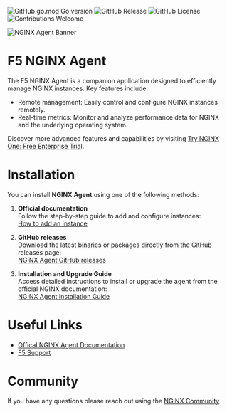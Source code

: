 ![GitHub go.mod Go version](https://img.shields.io/github/go-mod/go-version/nginx/agent)
![GitHub Release](https://img.shields.io/github/v/release/nginx/agent)
![GitHub License](https://img.shields.io/github/license/nginx/agent)
![Contributions Welcome](https://img.shields.io/badge/contributions-welcome-brightgreen.svg?style=flat)

![NGINX Agent Banner](docs/agent-banner.png "NGINX Agent Banner")

# F5 NGINX Agent 

The F5 NGINX Agent is a companion application designed to efficiently manage NGINX instances. Key features include: 

- Remote management: Easily control and configure NGINX instances remotely.  
- Real-time metrics: Monitor and analyze performance data for NGINX and the underlying operating system.

Discover more advanced features and capabilities by visiting [Try NGINX One: Free Enterprise Trial](https://www.f5.com/trials/nginx-one). 


# Installation

You can install **NGINX Agent** using one of the following methods:

1. **Official documentation**  
   Follow the step-by-step guide to add and configure instances:  
   [How to add an instance](https://docs.nginx.com/nginx-one/how-to/nginx-configs/add-instance/)

2. **GitHub releases**  
   Download the latest binaries or packages directly from the GitHub releases page:  
   [NGINX Agent GitHub releases](https://github.com/nginx/agent/releases)  

3. **Installation and Upgrade Guide**  
   Access detailed instructions to install or upgrade the agent from the official NGINX documentation:  
   [NGINX Agent Installation Guide](https://docs.nginx.com/nginx-agent/installation-upgrade/)

# Useful Links
* [Offical NGINX Agent Documentation](https://docs.nginx.com/nginx-agent/)
* [F5 Support](https://my.f5.com/manage/s/)

# Community 
If you have any questions please reach out using the [NGINX Community](https://community.nginx.org/)

